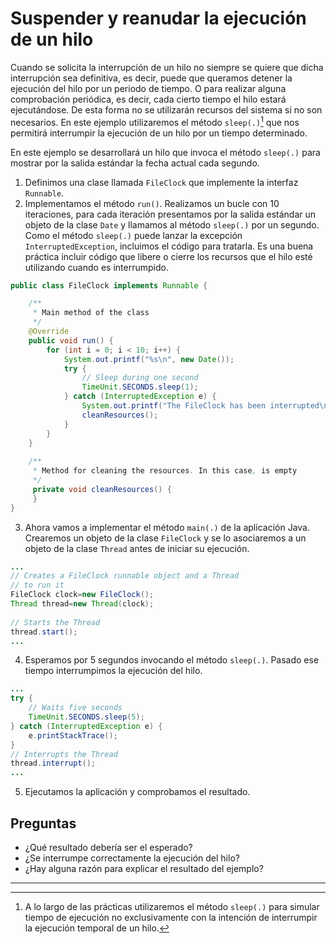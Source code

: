 # Suspender y reanudar la ejecución de un hilo

Cuando se solicita la interrupción de un hilo no siempre se quiere que dicha interrupción sea definitiva, es decir, puede que queramos detener la ejecución del hilo por un periodo de tiempo. O para realizar alguna comprobación periódica, es decir, cada cierto tiempo el hilo estará ejecutándose. De esta forma no se utilizarán recursos del sistema si no son necesarios. En este ejemplo utilizaremos el método `sleep(.)`[^nota1] que nos permitirá interrumpir la ejecución de un hilo por un tiempo determinado.

En este ejemplo se desarrollará un hilo que invoca el método `sleep(.)` para mostrar por la salida estándar la fecha actual cada segundo.

1. Definimos una clase llamada `FileClock` que implemente la interfaz `Runnable`.
2. Implementamos el método `run()`. Realizamos un bucle con 10 iteraciones, para cada iteración presentamos por la salida estándar un objeto de la clase `Date` y llamamos al método `sleep(.)` por un segundo. Como el método `sleep(.)` puede lanzar la excepción `InterruptedException`, incluimos el código para tratarla. Es una buena práctica incluir código que libere o cierre los recursos que el hilo esté utilizando cuando es interrumpido.

```java
public class FileClock implements Runnable {

    /**
     * Main method of the class
     */
    @Override
    public void run() {
        for (int i = 0; i < 10; i++) {
            System.out.printf("%s\n", new Date());
            try {
                // Sleep during one second
                TimeUnit.SECONDS.sleep(1);
            } catch (InterruptedException e) {
                System.out.printf("The FileClock has been interrupted\n");
                cleanResources();
            }
        }
    }
        
    /**
     * Method for cleaning the resources. In this case, is empty
     */
     private void cleanResources() {
     }
}
```

3. Ahora vamos a implementar el método `main(.)` de la aplicación Java. Crearemos un objeto de la clase `FileClock` y se lo asociaremos a un objeto de la clase `Thread` antes de iniciar su ejecución.

```java
...
// Creates a FileClock runnable object and a Thread
// to run it
FileClock clock=new FileClock();
Thread thread=new Thread(clock);
		
// Starts the Thread
thread.start();
...
```

4. Esperamos por 5 segundos invocando el método `sleep(.)`. Pasado ese tiempo interrumpimos la ejecución del hilo.

```java
...
try {
    // Waits five seconds
    TimeUnit.SECONDS.sleep(5);
} catch (InterruptedException e) {
    e.printStackTrace();
}
// Interrupts the Thread
thread.interrupt();
...
```

5. Ejecutamos la aplicación y comprobamos el resultado.


## Preguntas

-   ¿Qué resultado debería ser el esperado?    
-   ¿Se interrumpe correctamente la ejecución del hilo?
-   ¿Hay alguna razón para explicar el resultado del ejemplo?

---
[^nota1]: A lo largo de las prácticas utilizaremos el método `sleep(.)` para simular tiempo de ejecución no exclusivamente con la intención de interrumpir la ejecución temporal de un hilo.
<!--stackedit_data:
eyJoaXN0b3J5IjpbLTcxMDI5NTYwM119
-->